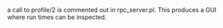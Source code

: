 
a call to profile/2 is commented out in rpc_server.pl.
This produces a GUI where run times can be inspected.

